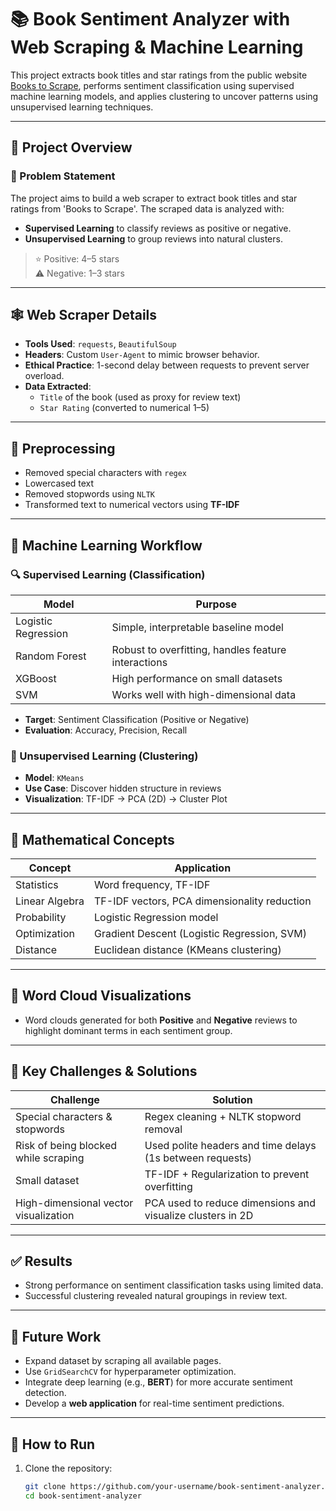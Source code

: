 # 📚 Book Sentiment Analyzer with Web Scraping & Machine Learning

This project extracts book titles and star ratings from the public website [Books to Scrape](http://books.toscrape.com), performs sentiment classification using supervised machine learning models, and applies clustering to uncover patterns using unsupervised learning techniques.   
  
---  

## 🧠 Project Overview   
    
### 🎯 Problem Statement
The project aims to build a web scraper to extract book titles and star ratings from 'Books to Scrape'. The scraped data is analyzed with:   
- **Supervised Learning** to classify reviews as positive or negative.
- **Unsupervised Learning** to group reviews into natural clusters. 

> ⭐ Positive: 4–5 stars  
> ⚠️ Negative: 1–3 stars   

---
  
## 🕸️ Web Scraper Details

- **Tools Used**: `requests`, `BeautifulSoup`
- **Headers**: Custom `User-Agent` to mimic browser behavior.
- **Ethical Practice**: 1-second delay between requests to prevent server overload.
- **Data Extracted**:
  - `Title` of the book (used as proxy for review text)
  - `Star Rating` (converted to numerical 1–5) 

---

## 🧹 Preprocessing

- Removed special characters with `regex`
- Lowercased text
- Removed stopwords using `NLTK`
- Transformed text to numerical vectors using **TF-IDF**

---

## 🤖 Machine Learning Workflow

### 🔍 Supervised Learning (Classification)

| Model                | Purpose                                  |
|---------------------|------------------------------------------|
| Logistic Regression | Simple, interpretable baseline model     |
| Random Forest       | Robust to overfitting, handles feature interactions |
| XGBoost             | High performance on small datasets       |
| SVM                 | Works well with high-dimensional data    |

- **Target**: Sentiment Classification (Positive or Negative)
- **Evaluation**: Accuracy, Precision, Recall

### 🔗 Unsupervised Learning (Clustering)

- **Model**: `KMeans`
- **Use Case**: Discover hidden structure in reviews
- **Visualization**: TF-IDF → PCA (2D) → Cluster Plot

---

## 🧮 Mathematical Concepts

| Concept        | Application                                  |
|----------------|----------------------------------------------|
| Statistics     | Word frequency, TF-IDF                       |
| Linear Algebra | TF-IDF vectors, PCA dimensionality reduction |
| Probability    | Logistic Regression model                    |
| Optimization   | Gradient Descent (Logistic Regression, SVM)  |
| Distance       | Euclidean distance (KMeans clustering)       |

---

## 🌟 Word Cloud Visualizations

- Word clouds generated for both **Positive** and **Negative** reviews to highlight dominant terms in each sentiment group.

---

## 🔧 Key Challenges & Solutions

| Challenge                                | Solution                                                       |
|-----------------------------------------|----------------------------------------------------------------|
| Special characters & stopwords          | Regex cleaning + NLTK stopword removal                         |
| Risk of being blocked while scraping    | Used polite headers and time delays (1s between requests)      |
| Small dataset                           | TF-IDF + Regularization to prevent overfitting                 |
| High-dimensional vector visualization   | PCA used to reduce dimensions and visualize clusters in 2D     |

---

## ✅ Results

- Strong performance on sentiment classification tasks using limited data.
- Successful clustering revealed natural groupings in review text.

---

## 🔮 Future Work

- Expand dataset by scraping all available pages.
- Use `GridSearchCV` for hyperparameter optimization.
- Integrate deep learning (e.g., **BERT**) for more accurate sentiment detection.
- Develop a **web application** for real-time sentiment predictions.

---

## 🚀 How to Run

1. Clone the repository:
   ```bash
   git clone https://github.com/your-username/book-sentiment-analyzer.git
   cd book-sentiment-analyzer

